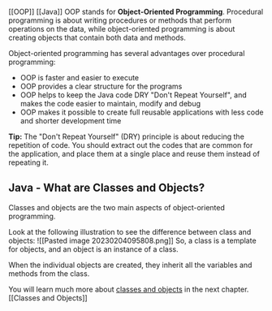 [[OOP]]
[[Java]]
OOP stands for **Object-Oriented Programming**.
Procedural programming is about writing procedures or methods that perform operations on the data, while object-oriented programming is about creating objects that contain both data and methods.

Object-oriented programming has several advantages over procedural programming:

-   OOP is faster and easier to execute
-   OOP provides a clear structure for the programs
-   OOP helps to keep the Java code DRY "Don't Repeat Yourself", and makes the code easier to maintain, modify and debug
-   OOP makes it possible to create full reusable applications with less code and shorter development time

**Tip:** The "Don't Repeat Yourself" (DRY) principle is about reducing the repetition of code. You should extract out the codes that are common for the application, and place them at a single place and reuse them instead of repeating it.

## Java - What are Classes and Objects?

Classes and objects are the two main aspects of object-oriented programming.

Look at the following illustration to see the difference between class and objects:
![[Pasted image 20230204095808.png]]
So, a class is a template for objects, and an object is an instance of a class.

When the individual objects are created, they inherit all the variables and methods from the class.

You will learn much more about [classes and objects](https://www.w3schools.com/java/java_classes.asp) in the next chapter.
[[Classes and Objects]]
